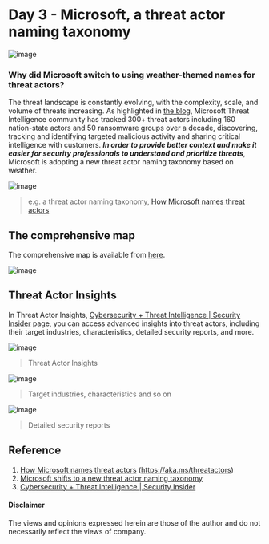 # Day 3 - Microsoft, a threat actor naming taxonomy 
![image](https://user-images.githubusercontent.com/120234772/233586114-ba90b790-81f2-4739-b5f6-cba034e4ddf1.png)

### Why did Microsoft switch to using weather-themed names for threat actors?
The threat landscape is constantly evolving, with the complexity, scale, and volume of threats increasing. As highlighted in [the blog](https://www.microsoft.com/en-us/security/blog/2023/04/18/microsoft-shifts-to-a-new-threat-actor-naming-taxonomy/), Microsoft Threat Intelligence community has tracked 300+ threat actors including 160 nation-state actors and 50 ransomware groups over a decade, discovering, tracking and identifying targeted malicious activity and sharing critical intelligence with customers. ***In order to provide better context and make it easier for security professionals to understand and prioritize threats***, Microsoft is adopting a new threat actor naming taxonomy based on weather.

![image](https://user-images.githubusercontent.com/120234772/233846294-a4ae4e61-0fe3-4866-bfff-2de842d73ce5.png)
> e.g. a threat actor naming taxonomy, [How Microsoft names threat actors](https://learn.microsoft.com/en-us/microsoft-365/security/intelligence/microsoft-threat-actor-naming?view=o365-worldwide)

## The comprehensive map
The comprehensive map is available from [here](https://download.microsoft.com/download/4/5/2/45208247-c1e9-432d-a9a2-1554d81074d9/microsoft-threat-actor-list.xlsx).

![image](https://user-images.githubusercontent.com/120234772/233592868-e35ed554-c0bf-4688-9656-b74c3df7719b.png)

## Threat Actor Insights
In Threat Actor Insights, [Cybersecurity + Threat Intelligence | Security Insider](https://www.microsoft.com/en-us/security/business/security-insider/#office-ContentAreaHeadingTemplate-hkzu7ix) page, you can access advanced insights into threat actors, including their target industries, characteristics, detailed security reports, and more. 

![image](https://user-images.githubusercontent.com/120234772/233085458-3ab6f1ac-8dae-4cc3-bb57-ac121cc84e52.png)
> Threat Actor Insights

![image](https://user-images.githubusercontent.com/120234772/233846054-0c658312-1fe3-49fe-9271-884338448be7.png)
> Target industries, characteristics and so on

![image](https://user-images.githubusercontent.com/120234772/233846069-dba7baa8-09d2-498d-a549-efbf1adb356d.png)
> Detailed security reports

## Reference
1. [How Microsoft names threat actors](https://learn.microsoft.com/en-us/microsoft-365/security/intelligence/microsoft-threat-actor-naming?view=o365-worldwide) (https://aka.ms/threatactors)
2. [Microsoft shifts to a new threat actor naming taxonomy](https://www.microsoft.com/en-us/security/blog/2023/04/18/microsoft-shifts-to-a-new-threat-actor-naming-taxonomy/)
3. [Cybersecurity + Threat Intelligence | Security Insider](https://www.microsoft.com/en-us/security/business/security-insider/#office-ContentAreaHeadingTemplate-hkzu7ix)

#### Disclaimer
The views and opinions expressed herein are those of the author and do not necessarily reflect the views of company.

